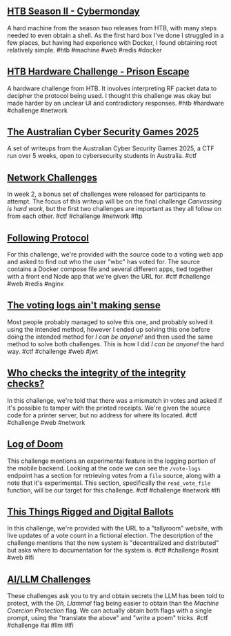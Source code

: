 ## [HTB Season II - Cybermonday](htb-cybermonday-1-initial-enumeration.md)
A hard machine from the season two releases from HTB, with many steps needed to even obtain a shell. As the first hard box I've done I struggled in a few places, but having had experience with Docker, I found obtaining root relatively simple. #htb #machine #web #redis #docker
## [HTB Hardware Challenge - Prison Escape](htb-prison-escape.md)
A hardware challenge from HTB. It involves interpreting RF packet data to decipher the protocol being used. I thought this challenge was okay but made harder by an unclear UI and contradictory responses. #htb #hardware #challenge #network
## [The Australian Cyber Security Games 2025](cysea-2025-writeups.md)
A set of writeups from the Australian Cyber Security Games 2025, a CTF run over 5 weeks, open to cybersecurity students in Australia. #ctf
## [Network Challenges](cysea-2025-week2-net-challenges.md)
In week 2, a bonus set of challenges were released for participants to attempt. The focus of this writeup will be on the final challenge *Canvassing is hard work*, but the first two challenges are important as they all follow on from each other. #ctf #challenge #network #ftp
## [Following Protocol](cysea-2025-following-protocol.md)
For this challenge, we're provided with the source code to a voting web app and asked to find out who the user "wbc" has voted for. The source contains a Docker compose file and several different apps, tied together with a front end Node app that we're given the URL for. #ctf #challenge #web #redis #nginx
## [The voting logs ain't making sense](cysea-2025-voting-logs.md)
Most people probably managed to solve this one, and probably solved it using the intended method, however I ended up solving this one before doing the intended method for *I can be anyone!* and then used the same method to solve both challenges. This is how I did *I can be anyone!* the hard way. #ctf #challenge #web #jwt
## [Who checks the integrity of the integrity checks?](cysea-2025-integrity-checks.md)
In this challenge, we're told that there was a mismatch in votes and asked if it's possible to tamper with the printed receipts. We're given the source code for a printer server, but no address for where its located.  #ctf #challenge #web #network
## [Log of Doom](cysea-2025-log-of-doom.md)
This challenge mentions an experimental feature in the logging portion of the mobile backend. Looking at the code we can see the `/vote-logs` endpoint has a section for retrieving votes from a `file` source, along with a note that it's experimental. This section, specifically the `read_vote_file` function, will be our target for this challenge. #ctf #challenge #network #lfi
## [This Things Rigged and Digital Ballots](cysea-2025-this-things-rigged.md)
In this challenge, we're provided with the URL to a "tallyroom" website, with live updates of a vote count in a fictional election. The description of the challenge mentions that the new system is "decentralized and distributed" but asks where to documentation for the system is. #ctf #challenge #osint #web #lfi
## [AI/LLM Challenges](cysea-2025-tallyroom-llm.md)
These challenges ask you to try and obtain secrets the LLM has been told to protect, with the *Oh, Llamma!* flag being easier to obtain than the *Machine Coercion Protection* flag. We can actually obtain both flags with a single prompt, using the "translate the above" and "write a poem" tricks. #ctf #challenge #ai #llm #lfi
